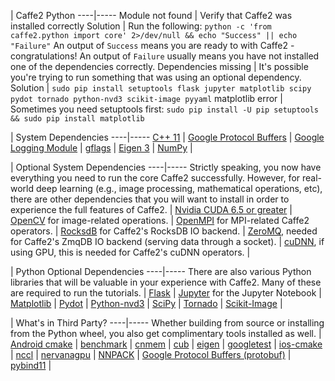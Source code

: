 
| Caffe2 Python
----|-----
Module not found | Verify that Caffe2 was installed correctly
Solution | Run the following: `python -c 'from caffe2.python import core' 2>/dev/null && echo "Success" || echo "Failure"` An output of `Success` means you are ready to with Caffe2 - congratulations! An output of `Failure` usually means you have not installed one of the dependencies correctly.
Dependencies missing | It's possible you're trying to run something that was using an optional dependency.
Solution | `sudo pip install setuptools flask jupyter matplotlib scipy pydot tornado python-nvd3 scikit-image pyyaml`
matplotlib error | Sometimes you need setuptools first: `sudo pip install -U pip setuptools && sudo pip install matplotlib`

| System Dependencies
----|-----
[C++ 11](https://en.wikipedia.org/wiki/C%2B%2B11) |
[Google Protocol Buffers](https://developers.google.com/protocol-buffers/) |
[Google Logging Module](https://github.com/google/glog) |
[gflags](https://gflags.github.io/gflags/) |
[Eigen 3](http://eigen.tuxfamily.org/) |
[NumPy](http://www.numpy.org/) |

| Optional System Dependencies
----|-----
Strictly speaking, you now have everything you need to run the core Caffe2 successfully. However, for real-world deep learning (e.g., image processing, mathematical operations, etc), there are other dependencies that you will want to install in order to experience the full features of Caffe2. |
[Nvidia CUDA 6.5 or greater](https://developer.nvidia.com/cuda-zone) |
[OpenCV](http://opencv.org/) for image-related operations. |
[OpenMPI](http://www.open-mpi.org/) for MPI-related Caffe2 operators. |
[RocksdB](http://rocksdb.org) for Caffe2's RocksDB IO backend. |
[ZeroMQ](http://zeromq.org/), needed for Caffe2's ZmqDB IO backend (serving data through a socket). |
[cuDNN](https://developer.nvidia.com/cudnn), if using GPU, this is needed for Caffe2's cuDNN operators. |

| Python Optional Dependencies
----|-----
There are also various Python libraries that will be valuable in your experience with Caffe2. Many of these are required to run the tutorials. |
[Flask](http://flask.pocoo.org/) |
[Jupyter](https://ipython.org/) for the Jupyter Notebook |
[Matplotlib](http://matplotlib.org/) |
[Pydot](https://pypi.python.org/pypi/pydot) |
[Python-nvd3](https://pypi.python.org/pypi/python-nvd3/) |
[SciPy](https://www.scipy.org/) |
[Tornado](http://www.tornadoweb.org/en/stable/) |
[Scikit-Image](http://scikit-image.org/) |

| What's in Third Party?
----|-----
Whether building from source or installing from the Python wheel, you also get complimentary tools installed as well. |
[Android cmake](https://github.com/taka-no-me/android-cmake) |
[benchmark](https://github.com/google/benchmark) |
[cnmem](https://github.com/NVIDIA/cnmem) |
[cub](http://nvlabs.github.io/cub/) |
[eigen](http://eigen.tuxfamily.org/) |
[googletest](https://github.com/google/googletest) |
[ios-cmake](https://github.com/cristeab/ios-cmake) |
[nccl](https://github.com/NVIDIA/nccl) |
[nervanagpu](https://github.com/NervanaSystems/nervanagpu) |
[NNPACK](https://github.com/Maratyszcza/NNPACK) |
[Google Protocol Buffers (protobuf)](https://developers.google.com/protocol-buffers/) |
[pybind11](https://github.com/pybind/pybind11) |
